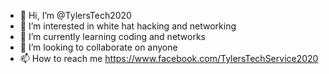 - 👋 Hi, I’m @TylersTech2020
- 👀 I’m interested in white hat hacking and networking
- 🌱 I’m currently learning coding and networks
- 💞️ I’m looking to collaborate on anyone
- 📫 How to reach me https://www.facebook.com/TylersTechService2020

<!---
TylersTech2020/TylersTech2020 is a cow special pie repository because its `README.md` (this file) appears on your GitHub profile.
You can click the Preview link to take a look at your changes or you can leave it how it is cause does anyone actually look at these...
--->
